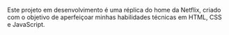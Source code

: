 Este projeto em desenvolvimento é uma réplica do home da Netflix, criado com o objetivo de aperfeiçoar minhas habilidades técnicas em HTML, CSS e JavaScript.
